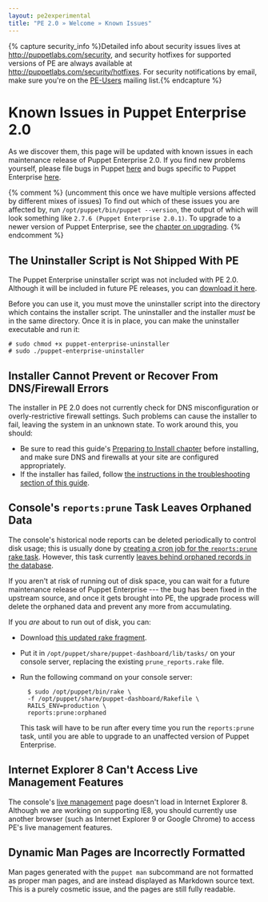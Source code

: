 ```yaml
---
layout: pe2experimental
title: "PE 2.0 » Welcome » Known Issues"
---
```


{% capture security_info %}Detailed info about security issues lives at <http://puppetlabs.com/security>, and security hotfixes for supported versions of PE are always available at <http://puppetlabs.com/security/hotfixes>. For security notifications by email, make sure you're on the [PE-Users](http://groups.google.com/group/puppet-users) mailing list.{% endcapture %}

Known Issues in Puppet Enterprise 2.0
=====

As we discover them, this page will be updated with known issues in each maintenance release of Puppet Enterprise 2.0. If you find new problems yourself, please file bugs in Puppet [here][puppetissues] and bugs specific to Puppet Enterprise [here][peissues]. 

{% comment %} (uncomment this once we have multiple versions affected by different mixes of issues)
To find out which of these issues you are affected by, run `/opt/puppet/bin/puppet --version`, the output of which will look something like `2.7.6 (Puppet Enterprise 2.0.1)`. To upgrade to a newer version of Puppet Enterprise, see the [chapter on upgrading](./install_upgrading.html).
{% endcomment %}

[peissues]: http://projects.puppetlabs.com/projects/puppet-enterprise/issues
[puppetissues]: http://projects.puppetlabs.com/projects/puppet/issues

The Uninstaller Script is Not Shipped With PE
-----

[uninstaller]: ./files/puppet-enterprise-uninstaller

The Puppet Enterprise uninstaller script was not included with PE 2.0. Although it will be included in future PE releases, you can [download it here][uninstaller]. 

Before you can use it, you must move the uninstaller script into the directory which contains the installer script. The uninstaller and the installer _must_ be in the same directory. Once it is in place, you can make the uninstaller executable and run it:

    # sudo chmod +x puppet-enterprise-uninstaller
    # sudo ./puppet-enterprise-uninstaller

Installer Cannot Prevent or Recover From DNS/Firewall Errors
-----

The installer in PE 2.0 does not currently check for DNS misconfiguration or overly-restrictive firewall settings. Such problems can cause the installer to fail, leaving the system in an unknown state. To work around this, you should:

* Be sure to read this guide's [Preparing to Install chapter](./install_preparing.html) before installing, and make sure DNS and firewalls at your site are configured appropriately.
* If the installer has failed, follow [the instructions in the troubleshooting section of this guide](./maint_common_config_errors.html#how-do-i-recover-from-a-failed-install). 

Console's `reports:prune` Task Leaves Orphaned Data
-----

The console's historical node reports can be deleted periodically to control disk usage; this is usually done by [creating a cron job for the `reports:prune` rake task](./maint_maintaining_console.html#cleaning-old-reports). However, this task currently [leaves behind orphaned records in the database][resource_statuses]. 

If you aren't at risk of running out of disk space, you can wait for a future maintenance release of Puppet Enterprise --- the bug has been fixed in the upstream source, and once it gets brought into PE, the upgrade process will delete the orphaned data and prevent any more from accumulating.

If you _are_ about to run out of disk, you can:

* Download [this updated rake fragment][updated_task].
* Put it in `/opt/puppet/share/puppet-dashboard/lib/tasks/` on your console server, replacing the existing `prune_reports.rake` file.
* Run the following command on your console server:

        $ sudo /opt/puppet/bin/rake \
        -f /opt/puppet/share/puppet-dashboard/Rakefile \
        RAILS_ENV=production \
        reports:prune:orphaned

    This task will have to be run after every time you run the `reports:prune` task, until you are able to upgrade to an unaffected version of Puppet Enterprise. <!-- Remember to delete the links to this issue from maint_maintaining_console.markdown, once the fix gets rolled in. -->

[updated_task]: https://raw.github.com/puppetlabs/puppet-dashboard/3652aca542671059cdb88e1408efff64cc3cb878/lib/tasks/prune_reports.rake
[resource_statuses]: http://projects.puppetlabs.com/issues/6717

Internet Explorer 8 Can't Access Live Management Features
-----

The console's [live management](./console_live.html) page doesn't load in Internet Explorer 8. Although we are working on supporting IE8, you should currently use another browser (such as Internet Explorer 9 or Google Chrome) to access PE's live management features. 

Dynamic Man Pages are Incorrectly Formatted
-----

Man pages generated with the `puppet man` subcommand are not formatted as proper man pages, and are instead displayed as Markdown source text. This is a purely cosmetic issue, and the pages are still fully readable. 

